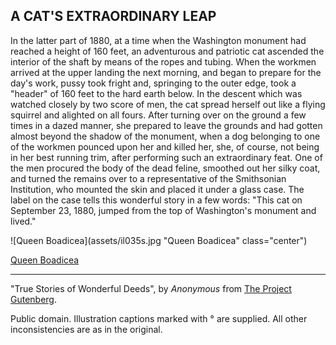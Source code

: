 ## A CAT'S EXTRAORDINARY LEAP


In the latter part of 1880, at a time when the Washington monument had
reached a height of 160 feet, an adventurous and patriotic cat ascended
the interior of the shaft by means of the ropes and tubing. When the
workmen arrived at the upper landing the next morning, and began to
prepare for the day's work, pussy took fright and, springing to the
outer edge, took a "header" of 160 feet to the hard earth below. In the
descent which was watched closely by two score of men, the cat spread
herself out like a flying squirrel and alighted on all fours. After
turning over on the ground a few times in a dazed manner, she prepared
to leave the grounds and had gotten almost beyond the shadow of the
monument, when a dog belonging to one of the workmen pounced upon her
and killed her, she, of course, not being in her best running trim,
after performing such an extraordinary feat. One of the men procured the
body of the dead feline, smoothed out her silky coat, and turned the
remains over to a representative of the Smithsonian Institution, who
mounted the skin and placed it under a glass case. The label on the case
tells this wonderful story in a few words: "This cat on September 23,
1880, jumped from the top of Washington's monument and lived."

![Queen Boadicea](assets/il035s.jpg "Queen Boadicea" class="center")

[Queen Boadicea](assets/il035s.jpg)

----

"True Stories of Wonderful Deeds", by *Anonymous* from [The Project Gutenberg](http://www.gutenberg.org/).

Public domain. Illustration captions marked with ° are supplied. All other inconsistencies are as in the original.
